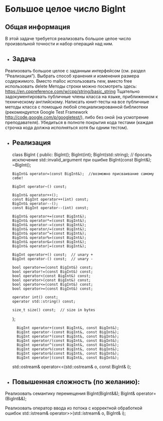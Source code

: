 # Большое целое число BigInt

## Общая информация
В этой задаче требуется реализовать большое целое число произвольной точности и набор операций над ним.


* ## Задача

Реализовать большое целое  с заданным интерфейсом (см. раздел “Реализация”). Выбрать способ хранения и изменения размера содержимого.
Вместо malloc использовать new, вместо free использовать delete
Методы строки можно посмотреть здесь: https://en.cppreference.com/w/cpp/string/basic_string 
Тщательно задокументировать публичные члены класса на языке, приближенном к техническому английскому.
Написать юнит-тесты на все публичные методы класса с помощью любой специализированной библиотеки (рекомендуется Google Test Framework http://code.google.com/p/googletest/), либо без оной (на усмотрение преподавателя). Убедиться в полноте покрытия кода тестами (каждая строчка кода должна исполняться хотя бы одним тестом).

* ## Реализация


    class BigInt {
     public:
      BigInt();
      BigInt(int);
      BigInt(std::string); // бросать исключение std::invalid_argument при ошибке
      BigInt(const BigInt&);
      ~BigInt();

      BigInt& operator=(const BigInt&);  //возможно присваивание самому себе!

      BigInt operator~() const;

      BigInt& operator++();
      const BigInt operator++(int) const;
      BigInt& operator--();
      const BigInt operator--(int) const;

      BigInt& operator+=(const BigInt&);
      BigInt& operator*=(const BigInt&);
      BigInt& operator-=(const BigInt&);
      BigInt& operator/=(const BigInt&);
      BigInt& operator^=(const BigInt&);
      BigInt& operator%=(const BigInt&);
      BigInt& operator&=(const BigInt&);
      BigInt& operator|=(const BigInt&);

      BigInt operator+() const;  // unary +
      BigInt operator-() const;  // unary -

      bool operator==(const BigInt&) const;
      bool operator!=(const BigInt&) const;
      bool operator<(const BigInt&) const;
      bool operator>(const BigInt&) const;
      bool operator<=(const BigInt&) const;
      bool operator>=(const BigInt&) const;

      operator int() const;
      operator std::string() const;

      size_t size() const;  // size in bytes
    };

        BigInt operator+(const BigInt&, const BigInt&);
        BigInt operator-(const BigInt&, const BigInt&);
        BigInt operator*(const BigInt&, const BigInt&);
        BigInt operator/(const BigInt&, const BigInt&);
        BigInt operator^(const BigInt&, const BigInt&);
        BigInt operator%(const BigInt&, const BigInt&);
        BigInt operator&(const BigInt&, const BigInt&);
        BigInt operator|(const BigInt&, const BigInt&);


    std::ostream& operator<<(std::ostream& o, const BigInt& i);

* ## Повышенная сложность (по желанию):

Реализовать семантику перемещения 
    BigInt(BigInt&&); 
    BigInt& operator=(BigInt&&);
    
Реализовать оператор ввода из потока с корректной обработкой ошибок 
    std::istream& operator>>(std::istream& o, BigInt& i);
